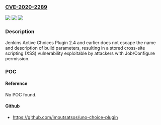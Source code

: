 ### [CVE-2020-2289](https://cve.mitre.org/cgi-bin/cvename.cgi?name=CVE-2020-2289)
![](https://img.shields.io/static/v1?label=Product&message=Jenkins%20Active%20Choices%20Plugin&color=blue)
![](https://img.shields.io/static/v1?label=Version&message=%3E%3D%202.1%20&color=brighgreen)
![](https://img.shields.io/static/v1?label=Vulnerability&message=CWE-79%3A%20Improper%20Neutralization%20of%20Input%20During%20Web%20Page%20Generation%20('Cross-site%20Scripting')&color=brighgreen)

### Description

Jenkins Active Choices Plugin 2.4 and earlier does not escape the name and description of build parameters, resulting in a stored cross-site scripting (XSS) vulnerability exploitable by attackers with Job/Configure permission.

### POC

#### Reference
No POC found.

#### Github
- https://github.com/imoutsatsos/uno-choice-plugin

